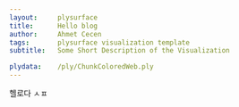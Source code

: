 ```yaml
---
layout:     plysurface
title:      Hello blog
author:     Ahmet Cecen
tags: 		plysurface visualization template
subtitle:   Some Short Description of the Visualization

plydata: 	/ply/ChunkColoredWeb.ply
---
```


헬로다 ㅅㅍ

